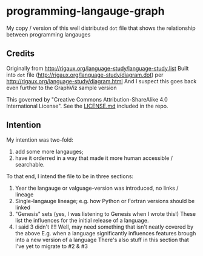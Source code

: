# programming-langauge-graph

My copy / version of this well distributed `dot` file that shows the relationship between programming langauges

## Credits

Originally from http://rigaux.org/language-study/language-study.list
Built into `dot` file (http://rigaux.org/language-study/diagram.dot) 
per http://rigaux.org/language-study/diagram.html
And I suspect this goes back even further to the GraphViz sample version

This governed by "Creative Commons Attribution-ShareAlike 4.0 International License".
See the [LICENSE.md](./LICENSE.md) included in the repo.


## Intention

My intention was two-fold:
1. add some more langauges;
1. have it orderred in a way that made it more human accessible / searchable.

To that end, I intend the file to be in three sections:
1. Year the langauge or valguage-version was introduced, no links / lineage
2. Single-langauge lineage; e.g. how Python or Fortran versions should be linked
3. "Genesis" sets (yes, I was listening to Genesis when I wrote this!)
   These list the influences for the initial release of a language.
4. I said 3 didn't I!!!  Well, may need something that isn't neatly covered by the above
   E.g. when a language significantly influences features brough into a new version of a language
   There's also stuff in this section that I've yet to migrate to #2 & #3